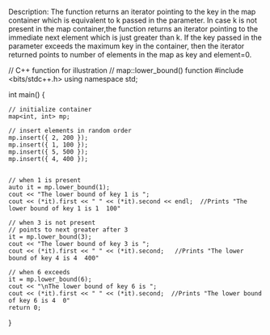 
Description:
The function returns an iterator pointing to the key in the map container which is equivalent to k passed in the parameter. 
In case k is not present in the map container,the function returns an iterator pointing to the immediate next element 
which is just greater than k. If the key passed in the parameter exceeds the maximum key in the container, 
then the iterator returned points to number of elements in the map as key and element=0. 

// C++ function for illustration 
// map::lower_bound() function 
#include <bits/stdc++.h> 
using namespace std; 
  
int main() 
{ 
  
    // initialize container 
    map<int, int> mp; 
  
    // insert elements in random order 
    mp.insert({ 2, 200 }); 
    mp.insert({ 1, 100 }); 
    mp.insert({ 5, 500 }); 
    mp.insert({ 4, 400 }); 
   
  
    // when 1 is present 
    auto it = mp.lower_bound(1); 
    cout << "The lower bound of key 1 is "; 
    cout << (*it).first << " " << (*it).second << endl;  //Prints "The lower bound of key 1 is 1  100"
  
    // when 3 is not present 
    // points to next greater after 3 
    it = mp.lower_bound(3); 
    cout << "The lower bound of key 3 is "; 
    cout << (*it).first << " " << (*it).second;   //Prints "The lower bound of key 4 is 4  400"
  
    // when 6 exceeds 
    it = mp.lower_bound(6); 
    cout << "\nThe lower bound of key 6 is "; 
    cout << (*it).first << " " << (*it).second;  //Prints "The lower bound of key 6 is 4  0"
    return 0; 
} 
